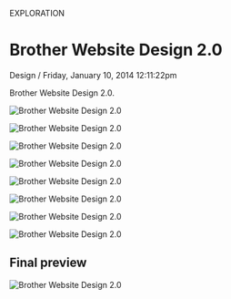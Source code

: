 <p class="type">EXPLORATION</p>

# Brother Website Design 2.0

<p class="meta">Design  /  Friday, January 10, 2014 12:11:22pm</p>

Brother Website Design 2.0.

![Brother Website Design 2.0](https://farooq-agent.web.app/assets/images/works/details/76-brother-website-design-20/2-home2.jpg)

![Brother Website Design 2.0](https://farooq-agent.web.app/assets/images/works/details/76-brother-website-design-20/3-home3.jpg)

![Brother Website Design 2.0](https://farooq-agent.web.app/assets/images/works/details/76-brother-website-design-20/11-products-popup-call.jpg)

![Brother Website Design 2.0](https://farooq-agent.web.app/assets/images/works/details/76-brother-website-design-20/18-products-tablet.jpg)

![Brother Website Design 2.0](https://farooq-agent.web.app/assets/images/works/details/76-brother-website-design-20/23-home1-smartphone.jpg)

![Brother Website Design 2.0](https://farooq-agent.web.app/assets/images/works/details/76-brother-website-design-20/24-home2-smartphone.jpg)

![Brother Website Design 2.0](https://farooq-agent.web.app/assets/images/works/details/76-brother-website-design-20/29-stores-smartphone.jpg)

![Brother Website Design 2.0](https://farooq-agent.web.app/assets/images/works/details/76-brother-website-design-20/30-products1-smartphone.jpg)

## Final preview

![Brother Website Design 2.0](https://farooq-agent.web.app/assets/images/works/large/5Z7LV9E4_work_image.jpg)
